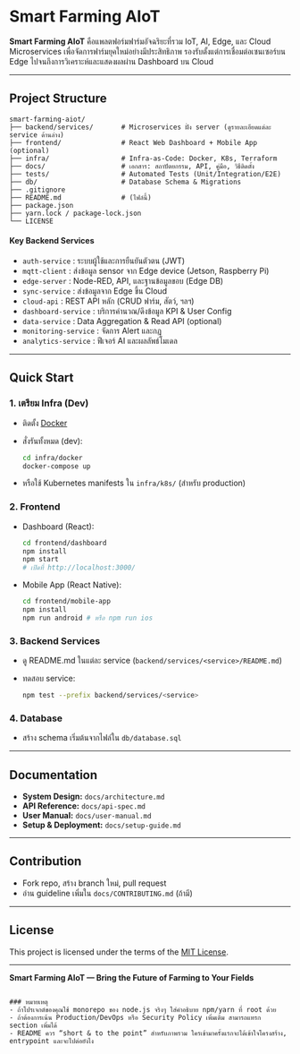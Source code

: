 # Smart Farming AIoT

**Smart Farming AIoT** คือแพลตฟอร์มฟาร์มอัจฉริยะที่รวม IoT, AI, Edge, และ Cloud Microservices เพื่อจัดการฟาร์มยุคใหม่อย่างมีประสิทธิภาพ รองรับตั้งแต่การเชื่อมต่อเซนเซอร์บน Edge ไปจนถึงการวิเคราะห์และแสดงผลผ่าน Dashboard บน Cloud

---

## Project Structure

```plaintext
smart-farming-aiot/
├── backend/services/       # Microservices ฝั่ง server (ดูรายละเอียดแต่ละ service ด้านล่าง)
├── frontend/               # React Web Dashboard + Mobile App (optional)
├── infra/                  # Infra-as-Code: Docker, K8s, Terraform
├── docs/                   # เอกสาร: สถาปัตยกรรม, API, คู่มือ, วิธีติดตั้ง
├── tests/                  # Automated Tests (Unit/Integration/E2E)
├── db/                     # Database Schema & Migrations
├── .gitignore
├── README.md               # (ไฟล์นี้)
├── package.json
├── yarn.lock / package-lock.json
└── LICENSE
````

#### Key Backend Services

* `auth-service`           : ระบบผู้ใช้และการยืนยันตัวตน (JWT)
* `mqtt-client`            : ส่งข้อมูล sensor จาก Edge device (Jetson, Raspberry Pi)
* `edge-server`            : Node-RED, API, และฐานข้อมูลขอบ (Edge DB)
* `sync-service`           : ส่งข้อมูลจาก Edge ขึ้น Cloud
* `cloud-api`              : REST API หลัก (CRUD ฟาร์ม, สัตว์, ฯลฯ)
* `dashboard-service`      : บริการคำนวณ/ดึงข้อมูล KPI & User Config
* `data-service`           : Data Aggregation & Read API (optional)
* `monitoring-service`     : จัดการ Alert และกฎ
* `analytics-service`      : ฟีเจอร์ AI และผลลัพธ์โมเดล

---

## Quick Start

### 1. เตรียม Infra (Dev)

* ติดตั้ง [Docker](https://docs.docker.com/get-docker/)

* สั่งรันทั้งหมด (dev):

  ```bash
  cd infra/docker
  docker-compose up
  ```

* หรือใช้ Kubernetes manifests ใน `infra/k8s/` (สำหรับ production)

### 2. Frontend

* Dashboard (React):

  ```bash
  cd frontend/dashboard
  npm install
  npm start
  # เปิดที่ http://localhost:3000/
  ```

* Mobile App (React Native):

  ```bash
  cd frontend/mobile-app
  npm install
  npm run android # หรือ npm run ios
  ```

### 3. Backend Services

* ดู README.md ในแต่ละ service (`backend/services/<service>/README.md`)
* ทดสอบ service:

  ```bash
  npm test --prefix backend/services/<service>
  ```

### 4. Database

* สร้าง schema เริ่มต้นจากไฟล์ใน `db/database.sql`

---

## Documentation

* **System Design:**         `docs/architecture.md`
* **API Reference:**         `docs/api-spec.md`
* **User Manual:**           `docs/user-manual.md`
* **Setup & Deployment:**    `docs/setup-guide.md`

---

## Contribution

* Fork repo, สร้าง branch ใหม่, pull request
* อ่าน guideline เพิ่มใน `docs/CONTRIBUTING.md` (ถ้ามี)

---

## License

This project is licensed under the terms of the [MIT License](./LICENSE).

---

**Smart Farming AIoT — Bring the Future of Farming to Your Fields**

```

### หมายเหตุ
- ถ้าโปรเจกต์ของคุณใช้ monorepo ของ node.js จริงๆ ใส่คำอธิบาย npm/yarn ที่ root ด้วย
- ถ้าต้องการเน้น Production/DevOps หรือ Security Policy เพิ่มเติม สามารถแทรก section เพิ่มได้
- README ควร “short & to the point” สำหรับภาพรวม ใครเข้ามาครั้งแรกจะได้เข้าใจโครงสร้าง, entrypoint และจะไปต่อยังไง

```
